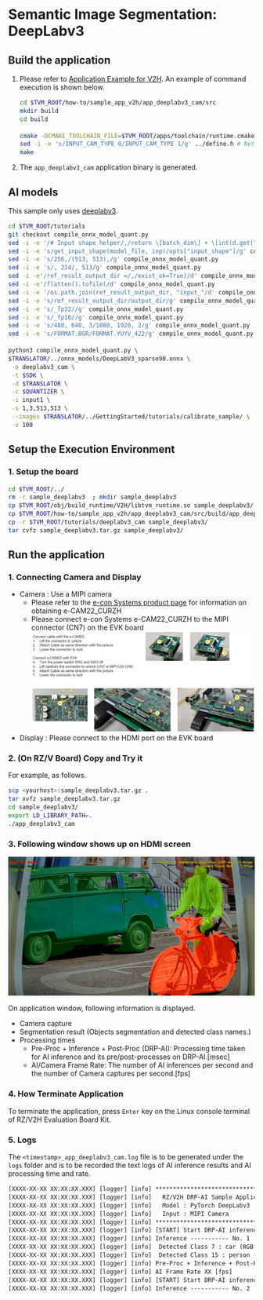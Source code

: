 # Semantic Image Segmentation: DeepLabv3

## Build the application

1. Please refer to [Application Example for V2H](./../../../apps/build_appV2H.md#how-to-build-the-application).  An example of command execution is shown below.

    ```bash
    cd $TVM_ROOT/how-to/sample_app_v2h/app_deeplabv3_cam/src
    mkdir build
    cd build

    cmake -DCMAKE_TOOLCHAIN_FILE=$TVM_ROOT/apps/toolchain/runtime.cmake ..
    sed -i -e 's/INPUT_CAM_TYPE 0/INPUT_CAM_TYPE 1/g' ../define.h # Not executed when using a USB camera.
    make
    ```

2. The `app_deeplabv3_cam` application binary is generated.

## AI models

This sample only uses [deeplabv3](https://pytorch.org/hub/pytorch_vision_deeplabv3_resnet101/).
<!---
[The ready-to-use onnx file is here.](./deeplabv3_513x513.onnx)
githubにはリポジトリ総量制限(1G/5G)や単体ファイルサイズ制限(100M)があり、余裕がないのでユーザ自身で生成できるonnxは置かないのが望ましい
--->

```bash
cd $TVM_ROOT/tutorials
git checkout compile_onnx_model_quant.py
sed -i -e '/# Input shape helper/,/return \[batch_dim\] + \[int(d.get("dimValue")) for d in dim_info\[1::\]\]/d' compile_onnx_model_quant.py
sed -i -e 's/get_input_shape(model_file, inp)/opts["input_shape"]/g' compile_onnx_model_quant.py
sed -i -e 's/256,/(513, 513),/g' compile_onnx_model_quant.py
sed -i -e 's/, 224/, 513/g' compile_onnx_model_quant.py
sed -i -e'/ref_result_output_dir =/,/exist_ok=True)/d' compile_onnx_model_quant.py
sed -i -e'/flatten().tofile(/d' compile_onnx_model_quant.py
sed -i -e '/os.path.join(ref_result_output_dir, "input_"/d' compile_onnx_model_quant.py
sed -i -e 's/ref_result_output_dir/output_dir/g' compile_onnx_model_quant.py
sed -i -e 's/_fp32//g' compile_onnx_model_quant.py 
sed -i -e 's/_fp16//g' compile_onnx_model_quant.py
sed -i -e 's/480, 640, 3/1080, 1920, 2/g' compile_onnx_model_quant.py
sed -i -e 's/FORMAT.BGR/FORMAT.YUYV_422/g' compile_onnx_model_quant.py

python3 compile_onnx_model_quant.py \
$TRANSLATOR/../onnx_models/DeepLabV3_sparse90.onnx \
 -o deeplabv3_cam \
 -t $SDK \
 -d $TRANSLATOR \
 -c $QUANTIZER \
 -i input1 \
 -s 1,3,513,513 \
 --images $TRANSLATOR/../GettingStarted/tutorials/calibrate_sample/ \
 -v 100
```

## Setup the Execution Environment  

### 1. Setup the board  

```bash
cd $TVM_ROOT/../
rm -r sample_deeplabv3  ; mkdir sample_deeplabv3 
cp $TVM_ROOT/obj/build_runtime/V2H/libtvm_runtime.so sample_deeplabv3/
cp $TVM_ROOT/how-to/sample_app_v2h/app_deeplabv3_cam/src/build/app_deeplabv3_cam sample_deeplabv3/
cp -r $TVM_ROOT/tutorials/deeplabv3_cam sample_deeplabv3/
tar cvfz sample_deeplabv3.tar.gz sample_deeplabv3/
```

## Run the application

### 1. Connecting Camera and Display

- Camera : Use a MIPI camera
  - Please refer to the [e-con Systems product page](https://www.e-consystems.com/renesas/sony-starvis-imx462-ultra-low-light-camera-for-renesas-rz-v2h.asp) for information on obtaining e-CAM22_CURZH
  - Please connect e-con Systems e-CAM22_CURZH to the MIPI connector (CN7) on the EVK board
    <img src=../../img/connect_e-cam22_curzh_to_rzv2h_evk.png width=700>
- Display : Please connect to the HDMI port on the EVK board

### 2. **(On RZ/V Board)** Copy and Try it  

For example, as follows.
```sh
scp <yourhost>:sample_deeplabv3.tar.gz .
tar xvfz sample_deeplabv3.tar.gz 
cd sample_deeplabv3/
export LD_LIBRARY_PATH=.
./app_deeplabv3_cam
```

### 3. Following window shows up on HDMI screen

<img src=./img/application_result_on_hdmi_deeplabv3.png width=640>

On application window, following information is displayed.

- Camera capture
- Segmentation result (Objects segmentation and detected class names.)  
- Processing times
  - Pre-Proc + Inference + Post-Proc (DRP-AI): Processing time taken for AI inference and its pre/post-processes on DRP-AI.[msec]
  - AI/Camera Frame Rate: The number of AI inferences per second and the number of Camera captures per second.[fps]

### 4. How Terminate Application

To terminate the application, press `Enter` key on the Linux console terminal of RZ/V2H Evaluation Board Kit.

### 5. Logs

The `<timestamp>_app_deeplabv3_cam.log` file is to be generated under the `logs` folder and is to be recorded the text logs of AI inference results and AI processing time and rate. 

```txt
[XXXX-XX-XX XX:XX:XX.XXX] [logger] [info] ************************************************
[XXXX-XX-XX XX:XX:XX.XXX] [logger] [info]   RZ/V2H DRP-AI Sample Application
[XXXX-XX-XX XX:XX:XX.XXX] [logger] [info]   Model : PyTorch DeepLabv3 | deeplabv3_cam
[XXXX-XX-XX XX:XX:XX.XXX] [logger] [info]   Input : MIPI Camera
[XXXX-XX-XX XX:XX:XX.XXX] [logger] [info] ************************************************
[XXXX-XX-XX XX:XX:XX.XXX] [logger] [info] [START] Start DRP-AI inference...
[XXXX-XX-XX XX:XX:XX.XXX] [logger] [info] Inference ----------- No. 1
[XXXX-XX-XX XX:XX:XX.XXX] [logger] [info]  Detected Class 7 : car (RGB:0x00bfff)
[XXXX-XX-XX XX:XX:XX.XXX] [logger] [info]  Detected Class 15 : person (RGB:0x7cfc00)
[XXXX-XX-XX XX:XX:XX.XXX] [logger] [info] Pre-Proc + Inference + Post-Proc (DRP-AI): xxx.x [ms]
[XXXX-XX-XX XX:XX:XX.XXX] [logger] [info] AI Frame Rate XX [fps]
[XXXX-XX-XX XX:XX:XX.XXX] [logger] [info] [START] Start DRP-AI inference...
[XXXX-XX-XX XX:XX:XX.XXX] [logger] [info] Inference ----------- No. 2
```
